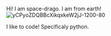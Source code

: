 Hi!
I am space-drago.
I am from earth!
![yCPyoZDQBBcXikqxkeW2jJ-1200-80](https://user-images.githubusercontent.com/79468662/170382368-c8b98d06-b292-4385-917a-9f3124e10989.jpg)

I like to code!
Specificaly python.
